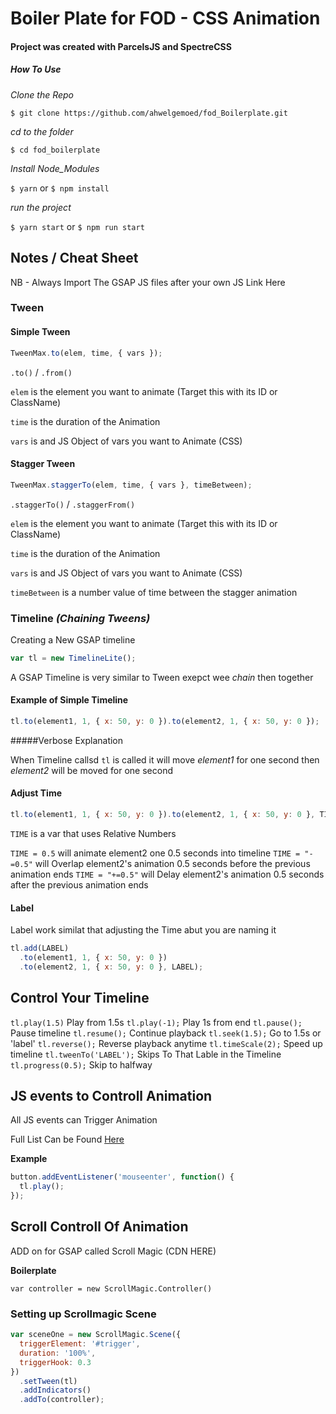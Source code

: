 # Boiler Plate for FOD - CSS Animation

#### Project was created with ParcelsJS and SpectreCSS

##### How To Use

_Clone the Repo_

`$ git clone https://github.com/ahwelgemoed/fod_Boilerplate.git`

_cd to the folder_

`$ cd fod_boilerplate`

_Install Node_Modules_

`$ yarn` or `$ npm install`

_run the project_

`$ yarn start` or `$ npm run start`

## Notes / Cheat Sheet

NB - Always Import The GSAP JS files after your own JS Link Here

### Tween

#### Simple Tween

```javascript
TweenMax.to(elem, time, { vars });
```

`.to()` / `.from()`

`elem` is the element you want to animate (Target this with its ID or ClassName)

`time` is the duration of the Animation

`vars` is and JS Object of vars you want to Animate (CSS)

#### Stagger Tween

```javascript
TweenMax.staggerTo(elem, time, { vars }, timeBetween);
```

`.staggerTo()` / `.staggerFrom()`

`elem` is the element you want to animate (Target this with its ID or ClassName)

`time` is the duration of the Animation

`vars` is and JS Object of vars you want to Animate (CSS)

`timeBetween` is a number value of time between the stagger animation

### Timeline _(Chaining Tweens)_

Creating a New GSAP timeline

```javascript
var tl = new TimelineLite();
```

A GSAP Timeline is very similar to Tween exepct wee _chain_ then together

#### Example of Simple Timeline

```javascript
tl.to(element1, 1, { x: 50, y: 0 }).to(element2, 1, { x: 50, y: 0 });
```

#####Verbose Explanation

When Timeline callsd `tl` is called it will move _element1_ for one second then _element2_ will be moved for one second

#### Adjust Time

```javascript
tl.to(element1, 1, { x: 50, y: 0 }).to(element2, 1, { x: 50, y: 0 }, TIME);
```

`TIME` is a var that uses Relative Numbers

`TIME = 0.5` will animate element2 one 0.5 seconds into timeline
`TIME = "-=0.5"` will Overlap element2's animation 0.5 seconds before the previous animation ends
`TIME = "+=0.5"` will Delay element2's animation 0.5 seconds after the previous animation ends

#### Label

Label work similat that adjusting the Time abut you are naming it

```javascript
tl.add(LABEL)
  .to(element1, 1, { x: 50, y: 0 })
  .to(element2, 1, { x: 50, y: 0 }, LABEL);
```

## Control Your Timeline

`tl.play(1.5)` Play from 1.5s
`tl.play(-1);` Play 1s from end
`tl.pause();` Pause timeline
`tl.resume();` Continue playback
`tl.seek(1.5);` Go to 1.5s or 'label'
`tl.reverse();` Reverse playback anytime
`tl.timeScale(2);` Speed up timeline
`tl.tweenTo('LABEL');` Skips To That Lable in the Timeline
`tl.progress(0.5);` Skip to halfway

## JS events to Controll Animation

All JS events can Trigger Animation

Full List Can be Found [Here](https://developer.mozilla.org/en-US/docs/Web/Events#Mouse_events)

**Example**

```javascript
button.addEventListener('mouseenter', function() {
  tl.play();
});
```

## Scroll Controll Of Animation

ADD on for GSAP called Scroll Magic (CDN HERE)

**Boilerplate**

`var controller = new ScrollMagic.Controller()`

### Setting up Scrollmagic Scene

```javascript
var sceneOne = new ScrollMagic.Scene({
  triggerElement: '#trigger',
  duration: '100%',
  triggerHook: 0.3
})
  .setTween(tl)
  .addIndicators()
  .addTo(controller);
```
